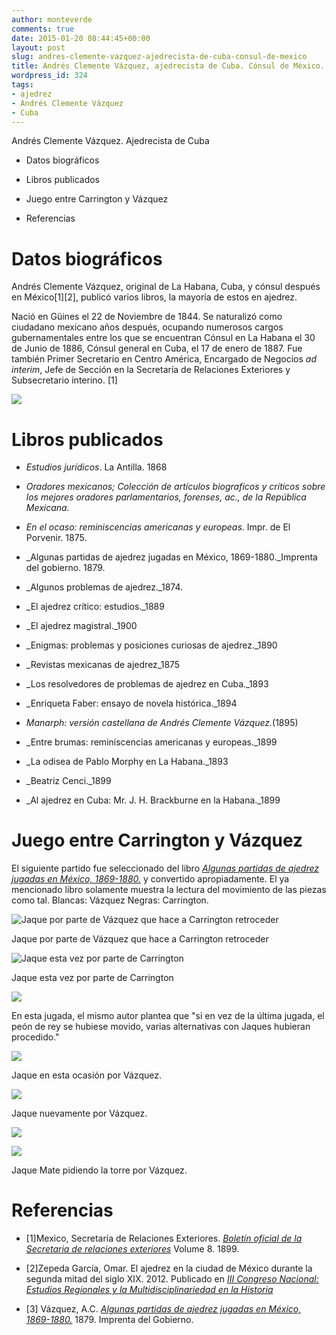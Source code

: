 ```yaml
---
author: monteverde
comments: true
date: 2015-01-20 08:44:45+00:00
layout: post
slug: andres-clemente-vazquez-ajedrecista-de-cuba-consul-de-mexico
title: Andrés Clemente Vázquez, ajedrecista de Cuba. Cónsul de México.
wordpress_id: 324
tags:
- ajedrez
- Andrés Clemente Vázquez
- Cuba
---
```





  
  
  Andrés Clemente Vázquez. Ajedrecista de Cuba
  













  * Datos biográficos


  * Libros publicados


  * Juego entre Carrington y Vázquez


  * Referencias








# Datos biográficos




Andrés Clemente Vázquez, original de La Habana, Cuba, y cónsul después en México[1][2], publicó varios libros, la mayoría de estos en ajedrez.




Nació en Güines el 22 de Noviembre de 1844. Se naturalizó como ciudadano mexicano años después, ocupando numerosos cargos gubernamentales entre los que se encuentran Cónsul en La Habana el 30 de Junio de 1886, Cónsul general en Cuba, el 17 de enero de 1887. Fue también Primer Secretario en Centro América, Encargado de Negocios _ad interim_, Jefe de Sección en la Secretaría de Relaciones Exteriores y Subsecretario interino. [1]



![](https://cubamatanzas.files.wordpress.com/2015/01/clementevazquez.jpg)






# Libros publicados





	
  * _Estudios jurídicos_. La Antilla. 1868

	
  * _Oradores mexicanos; Colección de artículos biografícos y críticos sobre los mejores oradores parlamentarios, forenses, ac., de la República Mexicana._

	
  * _En el ocaso: reminiscencias americanas y europeas_. Impr. de El Porvenir. 1875.

	
  * _Algunas partidas de ajedrez jugadas en México, 1869-1880._Imprenta del gobierno. 1879.

	
  * _Algunos problemas de ajedrez._1874.

	
  * _El ajedrez crítico: estudios._1889
	
	
  * _El ajedrez magistral._1900

	
  * _Enigmas: problemas y posiciones curiosas de ajedrez._1890

	
  * _Revistas mexicanas de ajedrez_1875

	
  * _Los resolvedores de problemas de ajedrez en Cuba._1893

	
  * _Enriqueta Faber: ensayo de novela histórica._1894

	
  * _Manarph: versión castellana de Andrés Clemente Vázquez._(1895)

	
  * _Entre brumas: reminiscencias americanas y europeas._1899

	
  * _La odisea de Pablo Morphy en La Habana._1893

	
  * _Beatriz Cenci._1899

	
  * _Al ajedrez en Cuba: Mr. J. H. Brackburne en la Habana._1899


	



# Juego entre Carrington y Vázquez




El siguiente partido fue seleccionado del libro [_Algunas partidas de ajedrez jugadas en México, 1869-1880._](https://books.google.com/books?id=s5FZAAAAYAAJ) y convertido apropiadamente. El ya mencionado libro solamente muestra la lectura del movimiento de las piezas como tal.
Blancas: Vázquez
Negras: Carrington.






![Jaque por parte de Vázquez que hace a Carrington retroceder](https://cubamatanzas.files.wordpress.com/2015/01/retroceso.png)

Jaque por parte de Vázquez que hace a Carrington retroceder








![Jaque esta vez por parte de Carrington](https://cubamatanzas.files.wordpress.com/2015/01/jaqueporcarrington.png)

Jaque esta vez por parte de Carrington








![](https://cubamatanzas.files.wordpress.com/2015/01/alternativas.png)





En esta jugada, el mismo autor plantea que "si en vez de la última jugada, el peón de rey se hubiese movido, varias alternativas con Jaques hubieran procedido."





![](https://cubamatanzas.files.wordpress.com/2015/01/jaquedevazquez.png)





Jaque en esta ocasión por Vázquez.





![](https://cubamatanzas.files.wordpress.com/2015/01/jaquenuevamente.png)





Jaque nuevamente por Vázquez.





![](https://cubamatanzas.files.wordpress.com/2015/01/jaquemate.png)






![](https://cubamatanzas.files.wordpress.com/2015/01/jaquematecontorre.png)





Jaque Mate pidiendo la torre por Vázquez.




# Referencias





	
  * [1]Mexico, Secretaría de Relaciones Exteriores. [_Boletín oficial de la Secretaria de relaciones exteriores_](https://books.google.com/books?id=LCQwAQAAMAAJ&pg=PA335) Volume 8. 1899.

	
  * [2]Zepeda García, Omar. El ajedrez en la ciudad de México durante la segunda mitad del siglo XIX. 2012. Publicado en [_III Congreso Nacional: Estudios Regionales y la Multidisciplinariedad en la Historia_](http://filosofia.uatx.mx/memoriasIII/10.pdf)


  * [3] Vázquez, A.C. [_Algunas partidas de ajedrez jugadas en México, 1869-1880._](https://books.google.com/books?id=s5FZAAAAYAAJ) 1879. Imprenta del Gobierno.





 
   

